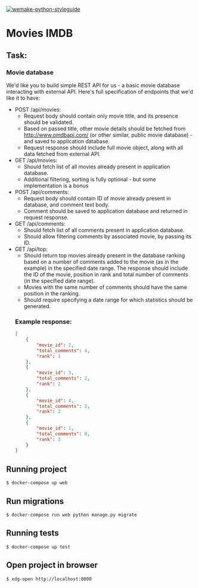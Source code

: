 [![wemake-python-styleguide](https://img.shields.io/badge/style-wemake-000000.svg)](https://github.com/wemake-services/wemake-python-styleguide)

# Movies IMDB

## Task:

### Movie database

We'd like you to build simple REST API for us - a basic movie database interacting with external API.
Here's full specification of endpoints that we'd like it to have:
* POST /api/movies:
    - Request body should contain only movie title, and its presence should be validated.
    - Based on passed title, other movie details should be fetched from http://www.omdbapi.com/ (or other similar, public movie database) - and saved to application database.
    - Request response should include full movie object, along with all data fetched from external API.
* GET /api/movies:
    - Should fetch list of all movies already present in application database.
    - Additional filtering, sorting is fully optional - but some implementation is a bonus
* POST /api/comments:
    - Request body should contain ID of movie already present in database, and comment text body.
    - Comment should be saved to application database and returned in request response.
* GET /api/comments:
    - Should fetch list of all comments present in application database.
    - Should allow filtering comments by associated movie, by passing its ID.
* GET /api/top:
    - Should return top movies already present in the database ranking based on a number of comments added to the movie (as in the example) in the specified date range. The response should include the ID of the movie, position in rank and total number of comments (in the specified date range).
    - Movies with the same number of comments should have the same position in the ranking.
    - Should require specifying a date range for which statistics should be generated.
    ### Example response:
    ```json
    [
        {
            "movie_id": 2,
            "total_comments": 4,
            "rank": 1
        },
        {
            "movie_id": 3,
            "total_comments": 2,
            "rank": 2
        },
        {
            "movie_id": 4,
            "total_comments": 2,
            "rank": 2
        },
        {
            "movie_id": 1,
            "total_comments": 0,
            "rank": 3
        }
    ]
    ```

## Running project

```
$ docker-compose up web
```

## Run migrations

```
$ docker-compose run web python manage.py migrate
```

## Running tests

```
$ docker-compose up test
```

## Open project in browser

```
$ xdg-open http://localhost:8000
```
